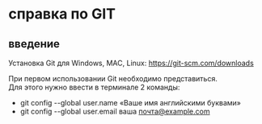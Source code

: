 # справка по GIT
## введение
Установка Git для Windows, MAC, Linux: 
https://git-scm.com/downloads

При первом использовании Git необходимо представиться.  
Для этого нужно ввести в терминале 2 команды:
* git config --global user.name «Ваше имя английскими буквами»  
* git config --global user.email ваша почта@example.com
